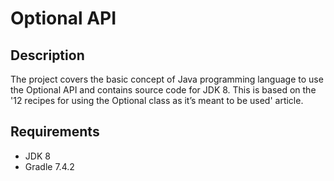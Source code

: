 # Optional API

## Description

The project covers the basic concept of Java programming language to use the Optional API and contains source code for JDK 8.
This is based on the '12 recipes for using the Optional class as it’s meant to be used' article.

## Requirements

- JDK 8
- Gradle 7.4.2